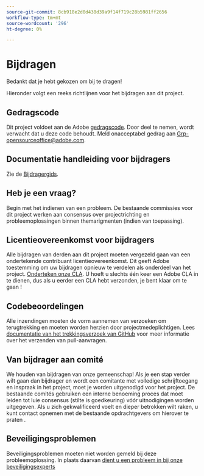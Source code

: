 ```yaml
---
source-git-commit: 8cb918e2d0d438d39a9f14f719c28b5981ff2656
workflow-type: tm+mt
source-wordcount: '296'
ht-degree: 0%

---
```

# Bijdragen

Bedankt dat je hebt gekozen om bij te dragen!

Hieronder volgt een reeks richtlijnen voor het bijdragen aan dit project.

## Gedragscode

Dit project voldoet aan de Adobe [gedragscode](code-of-conduct.md). Door deel te nemen,
wordt verwacht dat u deze code behoudt. Meld onacceptabel gedrag aan
[Grp-opensourceoffice@adobe.com](mailto:Grp-opensourceoffice@adobe.com).

## Documentatie handleiding voor bijdragers

Zie de [Bijdragergids](https://docs.adobe.com/content/help/en/contributor/contributor-guide/introduction.html).

## Heb je een vraag?

Begin met het indienen van een probleem. De bestaande commissies voor dit project werken aan
consensus over projectrichting en probleemoplossingen binnen themarigmenten
(indien van toepassing).

## Licentieovereenkomst voor bijdragers

Alle bijdragen van derden aan dit project moeten vergezeld gaan van een ondertekende contribuant
licentieovereenkomst. Dit geeft Adobe toestemming om uw bijdragen opnieuw te verdelen
als onderdeel van het project. [Onderteken onze CLA](http://opensource.adobe.com/cla.html). U
hoeft u slechts één keer een Adobe CLA in te dienen, dus als u eerder een CLA hebt verzonden,
je bent klaar om te gaan !

## Codebeoordelingen

Alle inzendingen moeten de vorm aannemen van verzoeken om terugtrekking en moeten worden herzien
door projectmedeplichtigen. Lees [documentatie van het trekkingsverzoek van GitHub](https://help.github.com/articles/about-pull-requests/)
voor meer informatie over het verzenden van pull-aanvragen.

<!--
Lastly, please follow the [pull request template](PULL_REQUEST_TEMPLATE.md) when
submitting a pull request!
-->

## Van bijdrager aan comité

We houden van bijdragen van onze gemeenschap! Als je een stap verder wilt gaan dan bijdrager
en wordt een comitante met volledige schrijftoegang en inspraak in het project, moet je
worden uitgenodigd voor het project. De bestaande comités gebruiken een interne benoeming
proces dat moet leiden tot luie consensus (stilte is goedkeuring) vóór uitnodigingen
worden uitgegeven. Als u zich gekwalificeerd voelt en dieper betrokken wilt raken,
u kunt contact opnemen met de bestaande opdrachtgevers om hierover te praten .

## Beveiligingsproblemen

Beveiligingsproblemen moeten niet worden gemeld bij deze probleemoplossing. In plaats daarvan [dient u een probleem in bij onze beveiligingsexperts](https://helpx.adobe.com/security/alertus.html)

